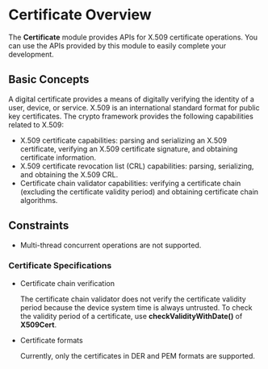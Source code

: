 # Certificate Overview
The **Certificate** module provides APIs for X.509 certificate operations. You can use the APIs provided by this module to easily complete your development.

## Basic Concepts

A digital certificate provides a means of digitally verifying the identity of a user, device, or service. X.509 is an international standard format for public key certificates. The crypto framework provides the following capabilities related to X.509:

- X.509 certificate capabilities: parsing and serializing an X.509 certificate, verifying an X.509 certificate signature, and obtaining certificate information.
- X.509 certificate revocation list (CRL) capabilities: parsing, serializing, and obtaining the X.509 CRL.
- Certificate chain validator capabilities: verifying a certificate chain (excluding the certificate validity period) and obtaining certificate chain algorithms.

## Constraints

- Multi-thread concurrent operations are not supported.

### Certificate Specifications

- Certificate chain verification<br>

  The certificate chain validator does not verify the certificate validity period because the device system time is always untrusted. To check the validity period of a certificate, use **checkValidityWithDate()** of **X509Cert**.

- Certificate formats
  
  Currently, only the certificates in DER and PEM formats are supported.
